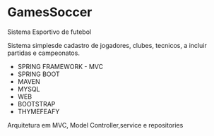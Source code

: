 # GamesSoccer
Sistema Esportivo de futebol

Sistema simplesde cadastro de jogadores, clubes, tecnicos, a incluir partidas e campeonatos.


* SPRING FRAMEWORK - MVC
* SPRING BOOT
* MAVEN
* MYSQL
* WEB
* BOOTSTRAP
* THYMEFEAFY

Arquitetura em MVC, Model Controller,service e repositories 

